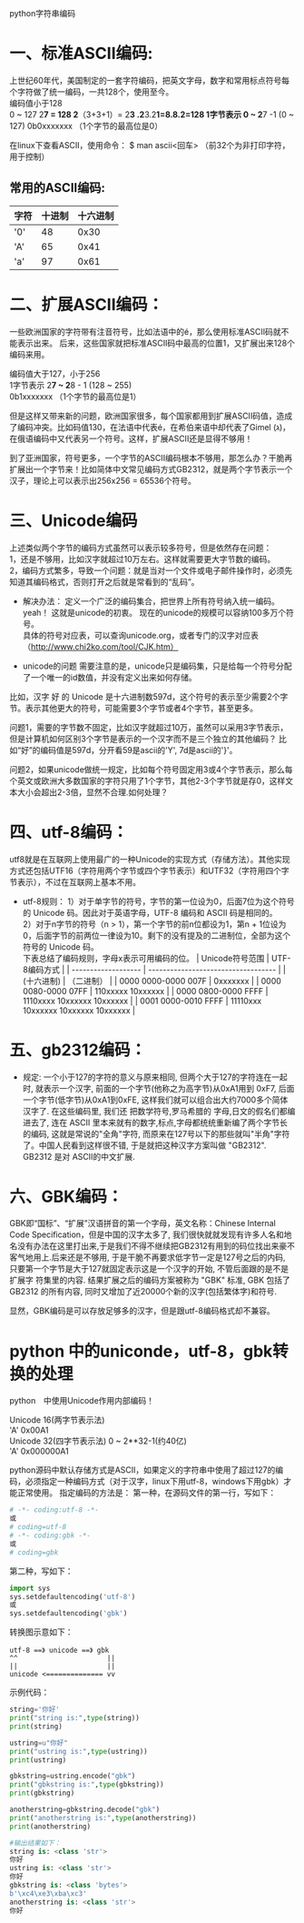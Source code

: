 python字符串编码



# 一、标准ASCII编码:

上世纪60年代，美国制定的一套字符编码，把英文字母，数字和常用标点符号每个字符做了统一编码，一共128个，使用至今。    
编码值小于128    
0 ~ 127     2**7 = 128
2**（3+3+1）= 2**3 .2**3.2**1=8.8.2=128
1字节表示 0 ~ 2**7 -1   (0 ~ 127)
0b0xxxxxxx （1个字节的最高位是0）

在linux下查看ASCII，使用命令：
$ man ascii<回车>
（前32个为非打印字符，用于控制）

##  常用的ASCII编码:
| 字符   | 十进制  | 十六进制 |
| ---- | ---- | ---- |
| '0'  | 48   | 0x30 |
| 'A'  | 65   | 0x41 |
| 'a'  | 97   | 0x61 |

# 二、扩展ASCII编码：

一些欧洲国家的字符带有注音符号，比如法语中的é，那么使用标准ASCII码就不能表示出来。
后来，这些国家就把标准ASCII码中最高的位置1，又扩展出来128个编码来用。

编码值大于127，小于256    
1字节表示  2**7 ~ 2**8 - 1 (128 ~ 255)    
0b1xxxxxxx （1个字节的最高位是1）

但是这样又带来新的问题，欧洲国家很多，每个国家都用到扩展ASCII码值，造成了编码冲突。比如码值130，在法语中代表é，在希伯来语中却代表了Gimel (ג)，在俄语编码中又代表另一个符号。这样，扩展ASCII还是显得不够用！

到了亚洲国家，符号更多，一个字节的ASCII编码根本不够用，那怎么办？干脆再扩展出一个字节来！比如简体中文常见编码方式GB2312，就是两个字节表示一个汉子，理论上可以表示出256x256 = 65536个符号。

# 三、Unicode编码

上述类似两个字节的编码方式虽然可以表示较多符号，但是依然存在问题：    
1，还是不够用，比如汉字就超过10万左右。这样就需要更大字节数的编码。    
2，编码方式繁多，导致一个问题：就是当对一个文件或电子邮件操作时，必须先知道其编码格式，否则打开之后就是常看到的“乱码”。

- 解决办法：
  定义一个广泛的编码集合，把世界上所有符号纳入统一编码。
  yeah！
  这就是unicode的初衷。
  现在的unicode的规模可以容纳100多万个符号。    
  具体的符号对应表，可以查询unicode.org，或者专门的汉字对应表（http://www.chi2ko.com/tool/CJK.htm）

- unicode的问题
  需要注意的是，unicode只是编码集，只是给每一个符号分配了一个唯一的id数值，并没有定义出来如何存储。

比如，汉字 好 的 Unicode 是十六进制数597d，这个符号的表示至少需要2个字节。表示其他更大的符号，可能需要3个字节或者4个字节，甚至更多。

问题1，需要的字节数不固定，比如汉字就超过10万，虽然可以采用3字节表示，但是计算机如何区别3个字节是表示的一个汉字而不是三个独立的其他编码？
比如“好”的编码值是597d，分开看59是ascii的'Y', 7d是ascii的'}'。

问题2，如果unicode做统一规定，比如每个符号固定用3或4个字节表示，那么每个英文或欧洲大多数国家的字符只用了1个字节，其他2-3个字节就是存0，这样文本大小会超出2-3倍，显然不合理.如何处理？

# 四、utf-8编码：

utf8就是在互联网上使用最广的一种Unicode的实现方式（存储方法）。其他实现方式还包括UTF16（字符用两个字节或四个字节表示）和UTF32（字符用四个字节表示），不过在互联网上基本不用。

- utf-8规则：
  1）对于单字节的符号，字节的第一位设为0，后面7位为这个符号的 Unicode 码。因此对于英语字母，UTF-8 编码和 ASCII 码是相同的。    
  2）对于n字节的符号（n > 1），第一个字节的前n位都设为1，第n + 1位设为0，后面字节的前两位一律设为10。剩下的没有提及的二进制位，全部为这个符号的 Unicode 码。     
  下表总结了编码规则，字母x表示可用编码的位。
| Unicode符号范围         | UTF-8编码方式                           |
| ------------------- | ----------------------------------- |
| (十六进制)              | （二进制）                               |
| 0000 0000-0000 007F | 0xxxxxxx                            |
| 0000 0080-0000 07FF | 110xxxxx 10xxxxxx                   |
| 0000 0800-0000 FFFF | 1110xxxx 10xxxxxx 10xxxxxx          |
| 0001 0000-0010 FFFF | 11110xxx 10xxxxxx 10xxxxxx 10xxxxxx |

# 五、gb2312编码：
- 规定: 一个小于127的字符的意义与原来相同, 但两个大于127的字符连在一起时, 就表示一个汉字, 前面的一个字节(他称之为高字节)从0xA1用到 0xF7, 后面一个字节(低字节)从0xA1到0xFE, 这样我们就可以组合出大约7000多个简体汉字了. 在这些编码里, 我们还 把数学符号,罗马希腊的 字母,日文的假名们都编进去了, 连在 ASCII 里本来就有的数字,标点,字母都统统重新编了两个字节长的编码, 这就是常说的"全角"字符, 而原来在127号以下的那些就叫"半角"字符了。中国人民看到这样很不错, 于是就把这种汉字方案叫做 "GB2312". GB2312 是对 ASCII的中文扩展.

# 六、GBK编码：
GBK即“国标”、“扩展”汉语拼音的第一个字母，英文名称：Chinese Internal Code Specification，但是中国的汉字太多了, 我们很快就就发现有许多人名和地名没有办法在这里打出来,于是我们不得不继续把GB2312有用到的码位找出来豪不客气地用上.后来还是不够用, 于是干脆不再要求低字节一定是127号之后的内码, 只要第一个字节是大于127就固定表示这是一个汉字的开始, 不管后面跟的是不是扩展字 符集里的内容. 结果扩展之后的编码方案被称为 "GBK" 标准, GBK 包括了 GB2312 的所有内容, 同时又增加了近20000个新的汉字(包括繁体字)和符号.

显然，GBK编码是可以存放足够多的汉字，但是跟utf-8编码格式却不兼容。

# python 中的uniconde，utf-8，gbk转换的处理

python　中使用Unicode作用内部编码！

Unicode 16(两字节表示法)     
   'A'  0x00A1    
Unicode 32(四字节表示法)  0 ~ 2**32-1(约40亿)    
   'A'  0x000000A1

python源码中默认存储方式是ASCII，如果定义的字符串中使用了超过127的编码，必须指定一种编码方式（对于汉字，linux下用utf-8，windows下用gbk）才能正常使用。
指定编码的方法是：
第一种，在源码文件的第一行，写如下：
```python
# -*- coding:utf-8 -*-
或
# coding=utf-8
# -*- coding:gbk -*-
或
# coding=gbk
```

第二种，写如下：

```python
import sys
sys.setdefaultencoding('utf-8')
或
sys.setdefaultencoding('gbk')
```

转换图示意如下：

```
utf-8 ==》 unicode ==》 gbk
^^                      ||
||                      ||
unicode <==============	vv
```

示例代码：

```python
string='你好'
print("string is:",type(string))
print(string)

ustring=u"你好"
print("ustring is:",type(ustring))
print(ustring)

gbkstring=ustring.encode("gbk")
print("gbkstring is:",type(gbkstring))
print(gbkstring)

anotherstring=gbkstring.decode("gbk")
print("anotherstring is:",type(anotherstring))
print(anotherstring)

#输出结果如下：
string is: <class 'str'>
你好
ustring is: <class 'str'>
你好
gbkstring is: <class 'bytes'>
b'\xc4\xe3\xba\xc3'
anotherstring is: <class 'str'>
你好
```